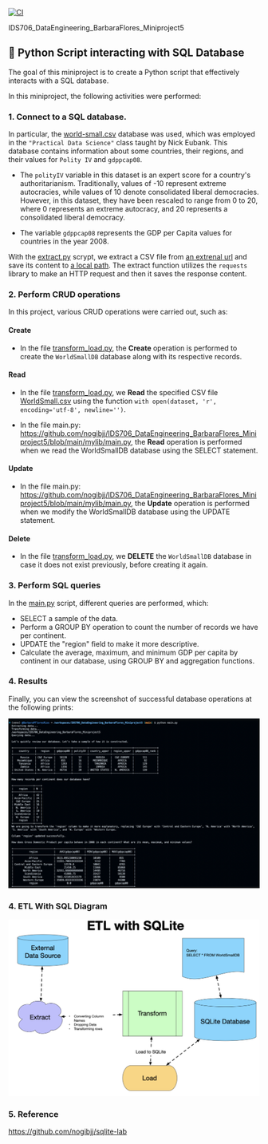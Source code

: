 
[![CI](https://github.com/nogibjj/IDS706_DataEngineering_BarbaraFlores_Miniproject5/actions/workflows/cicd.yml/badge.svg)](https://github.com/nogibjj/IDS706_DataEngineering_BarbaraFlores_Miniproject5/actions/workflows/cicd.yml)

IDS706_DataEngineering_BarbaraFlores_Miniproject5
## 📂 Python Script interacting with SQL Database

The goal of this miniproject is to create a Python script that effectively interacts with a SQL database.

In this miniproject, the following activities were performed:

### 1. Connect to a SQL database. 

In particular, the [world-small.csv](https://raw.githubusercontent.com/sejdemyr/sejdemyr.github.io/master/r-tutorials/basics/data/world-small.csv) database was used, which was employed in the `"Practical Data Science"` class taught by Nick Eubank. This database contains information about some countries, their regions, and their values for `Polity IV` and `gdppcap08`.

- The `polityIV` variable in this dataset is an expert score for a country's authoritarianism. Traditionally, values of -10 represent extreme autocracies, while values of 10 denote consolidated liberal democracies. However, in this dataset, they have been rescaled to range from 0 to 20, where 0 represents an extreme autocracy, and 20 represents a consolidated liberal democracy.

- The variable `gdppcap08` represents the GDP per Capita values for countries in the year 2008.

With the [extract.py](https://github.com/nogibjj/IDS706_DataEngineering_BarbaraFlores_Miniproject5/blob/main/mylib/extract.py) scrypt, we extract a CSV file from [an extrenal url](https://raw.githubusercontent.com/sejdemyr/sejdemyr.github.io/master/r-tutorials/basics/data/world-small.csv) and save its content to [a local path](https://github.com/nogibjj/IDS706_DataEngineering_BarbaraFlores_Miniproject5/blob/main/data/WorldSmall.csv). The extract function utilizes the `requests` library to make an HTTP request and then it saves the response content.

### 2. Perform CRUD operations

In this project, various CRUD operations were carried out, such as:

#### Create
- In the file [transform_load.py](https://github.com/nogibjj/IDS706_DataEngineering_BarbaraFlores_Miniproject5/blob/main/mylib/transform_load.py), the **Create** operation is performed to create the `WorldSmallDB` database along with its respective records. 

#### Read
- In the file [transform_load.py](https://github.com/nogibjj/IDS706_DataEngineering_BarbaraFlores_Miniproject5/blob/main/mylib/transform_load.py), we **Read** the specified CSV file [WorldSmall.csv](https://github.com/nogibjj/IDS706_DataEngineering_BarbaraFlores_Miniproject5/blob/main/data/WorldSmall.csv) using the function `with open(dataset, 'r', encoding='utf-8', newline='')`.

- In the file main.py: https://github.com/nogibjj/IDS706_DataEngineering_BarbaraFlores_Miniproject5/blob/main/mylib/main.py, the  **Read**  operation is performed when we read the WorldSmallDB database using the SELECT statement.

#### Update
- In the file main.py: https://github.com/nogibjj/IDS706_DataEngineering_BarbaraFlores_Miniproject5/blob/main/mylib/main.py, the  **Update**  operation is performed when we modify the WorldSmallDB database using the UPDATE statement.

#### Delete
- In the file [transform_load.py](https://github.com/nogibjj/IDS706_DataEngineering_BarbaraFlores_Miniproject5/blob/main/mylib/transform_load.py), we **DELETE** the `WorldSmallDB` database in case it does not exist previously, before creating it again.

### 3. Perform SQL queries
In the [main.py](https://github.com/nogibjj/IDS706_DataEngineering_BarbaraFlores_Miniproject5/blob/main/main.py) script, different queries are performed, which:

- SELECT a sample of the data.
- Perform a GROUP BY operation to count the number of records we have per continent.
- UPDATE the "region" field to make it more descriptive.
- Calculate the average, maximum, and minimum GDP per capita by continent in our database, using GROUP BY and aggregation functions.

### 4. Results

Finally, you can view the screenshot of successful database operations at the following prints:

![SuccessfuLDatabaseOperations](https://raw.githubusercontent.com/nogibjj/IDS706_DataEngineering_BarbaraFlores_Miniproject5/main/images/SuccessfuLDatabaseOperations.png)

### 4. ETL With SQL Diagram

![ETL With SQL Diagram](https://raw.githubusercontent.com/nogibjj/IDS706_DataEngineering_BarbaraFlores_Miniproject5/main/images/ETLWithSQLite.png)


### 5. Reference
https://github.com/nogibjj/sqlite-lab
